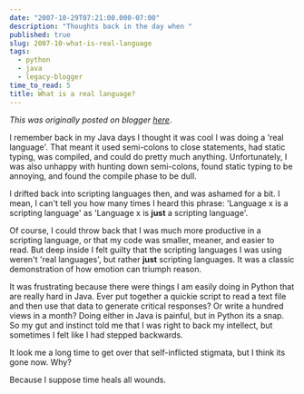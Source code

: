 ```yaml
---
date: "2007-10-29T07:21:00.000-07:00"
description: "Thoughts back in the day when "
published: true
slug: 2007-10-what-is-real-language
tags:
  - python
  - java
  - legacy-blogger
time_to_read: 5
title: What is a real language?
---
```


_This was originally posted on blogger [here](https://pydanny.blogspot.com/2007/10/what-is-real-language.html)_.

I remember back in my Java days I thought it was cool I was doing a 'real language'. That meant it used semi-colons to close statements, had static typing, was compiled, and could do pretty much anything. Unfortunately, I was also unhappy with hunting down semi-colons, found static typing to be annoying, and found the compile phase to be dull.

I drifted back into scripting languages then, and was ashamed for a bit. I mean, I can't tell you how many times I heard this phrase: 'Language x is a scripting language' as 'Language x is **just** a scripting language'.

Of course, I could throw back that I was much more productive in a scripting language, or that my code was smaller, meaner, and easier to read. But deep inside I felt guilty that the scripting languages I was using weren't 'real languages', but rather **just** scripting languages. It was a classic demonstration of how emotion can triumph reason.

It was frustrating because there were things I am easily doing in Python that are really hard in Java. Ever put together a quickie script to read a text file and then use that data to generate critical responses? Or write a hundred views in a month? Doing either in Java is painful, but in Python its a snap. So my gut and instinct told me that I was right to back my intellect, but sometimes I felt like I had stepped backwards.

It look me a long time to get over that self-inflicted stigmata, but I think its gone now. Why?

Because I suppose time heals all wounds.
